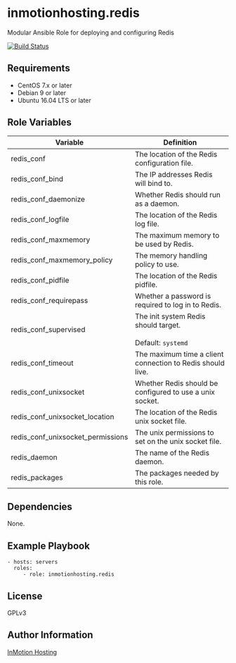 inmotionhosting.redis
=========

Modular Ansible Role for deploying and configuring Redis

[![Build Status](https://travis-ci.org/inmotionhosting/ansible-role-redis.png?branch=master)](https://travis-ci.org/inmotionhosting/ansible-role-redis)

Requirements
------------

* CentOS 7.x or later
* Debian 9 or later
* Ubuntu 16.04 LTS or later

Role Variables
--------------

| Variable | Definition |
| -------- | ---------- |
| redis_conf | The location of the Redis configuration file.
| redis_conf_bind | The IP addresses Redis will bind to.
| redis_conf_daemonize | Whether Redis should run as a daemon.
| redis_conf_logfile | The location of the Redis log file.
| redis_conf_maxmemory | The maximum memory to be used by Redis.
| redis_conf_maxmemory_policy | The memory handling policy to use.
| redis_conf_pidfile | The location of the Redis pidfile.
| redis_conf_requirepass | Whether a password is required to log in to Redis.
| redis_conf_supervised | The init system Redis should target. <br><br>Default: `systemd`
| redis_conf_timeout | The maximum time a client connection to Redis should live.
| redis_conf_unixsocket | Whether Redis should be configured to use a unix socket.
| redis_conf_unixsocket_location | The location of the Redis unix socket file.
| redis_conf_unixsocket_permissions | The unix permissions to set on the unix socket file.
| redis_daemon | The name of the Redis daemon.
| redis_packages | The packages needed by this role.

Dependencies
------------

None.

Example Playbook
----------------

    - hosts: servers
      roles:
         - role: inmotionhosting.redis

License
-------

GPLv3

Author Information
------------------

[InMotion Hosting](https://inmotionhosting.com)
